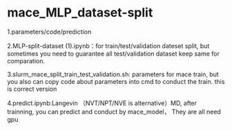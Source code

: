 # mace_MLP_dataset-split
1.parameters/code/prediction

2.MLP-split-dataset (1).ipynb：for train/test/validation dateset split, but sometimes you need to guarantee all test/validation dataset keep same for comparation.

3.slurm_mace_split_train_test_validation.sh: parameters for mace train, but you also can copy code about parameters into cmd to conduct the train. this is correct version

4.predict.ipynb:Langevin （NVT/NPT/NVE is alternative）MD, after trainning, you can predict and conduct by mace_model， 
They are all need gpu
